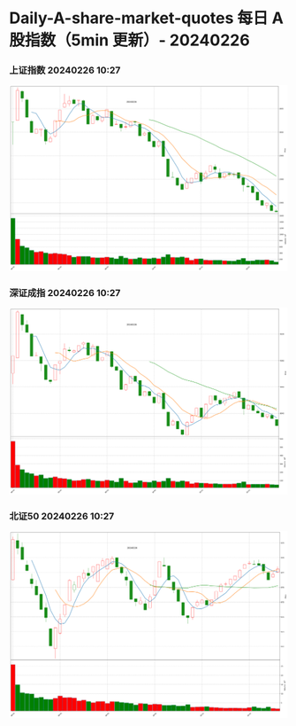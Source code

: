 
# Daily-A-share-market-quotes 每日 A 股指数（5min 更新）- 20240226

### 上证指数 20240226 10:27
![](./fig/2024/2/20240226-sh000001.png)

### 深证成指 20240226 10:27
![](./fig/2024/2/20240226-sz399001.png)

### 北证50 20240226 10:27
![](./fig/2024/2/20240226-bj899050.png)
